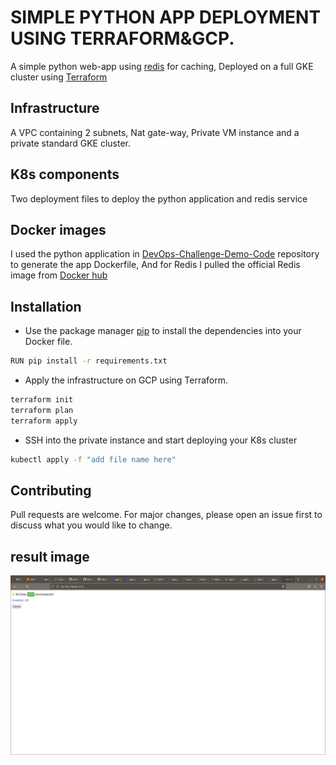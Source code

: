 # SIMPLE PYTHON APP DEPLOYMENT USING TERRAFORM&GCP.

A simple python web-app using [redis](https://redis.io/) for caching, Deployed on a full GKE cluster using [Terraform](https://www.terraform.io/)

## Infrastructure

A VPC containing 2 subnets, Nat gate-way, Private VM instance and a private standard GKE cluster.

## K8s components

Two deployment files to deploy the python application and redis service

## Docker images

I used the python application in [DevOps-Challenge-Demo-Code](https://github.com/atefhares/DevOps-Challenge-Demo-Code) repository to generate the app Dockerfile, And for Redis I pulled the official Redis image from [Docker hub](https://hub.docker.com/)

## Installation

- Use the package manager [pip](https://pypi.org/project/pip/) to install the dependencies into your Docker file.

```bash
RUN pip install -r requirements.txt
```
- Apply the infrastructure on GCP using Terraform.

```bash
terraform init 
terraform plan
terraform apply
```

- SSH into the private instance and start deploying your K8s cluster

```bash
kubectl apply -f "add file name here"
```

## Contributing
Pull requests are welcome. For major changes, please open an issue first to discuss what you would like to change.

## result image
![alt text](https://github.com/EslamHamada2/Terraform-GKE-deployment/blob/main/result.png?raw=true)
